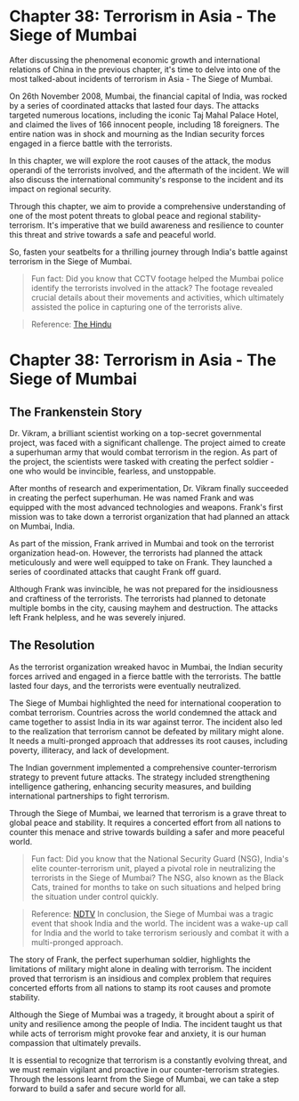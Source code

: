 # Chapter 38: Terrorism in Asia - The Siege of Mumbai

After discussing the phenomenal economic growth and international relations of China in the previous chapter, it's time to delve into one of the most talked-about incidents of terrorism in Asia - The Siege of Mumbai. 

On 26th November 2008, Mumbai, the financial capital of India, was rocked by a series of coordinated attacks that lasted four days. The attacks targeted numerous locations, including the iconic Taj Mahal Palace Hotel, and claimed the lives of 166 innocent people, including 18 foreigners. The entire nation was in shock and mourning as the Indian security forces engaged in a fierce battle with the terrorists.

In this chapter, we will explore the root causes of the attack, the modus operandi of the terrorists involved, and the aftermath of the incident. We will also discuss the international community's response to the incident and its impact on regional security. 

Through this chapter, we aim to provide a comprehensive understanding of one of the most potent threats to global peace and regional stability- terrorism. It's imperative that we build awareness and resilience to counter this threat and strive towards a safe and peaceful world.

So, fasten your seatbelts for a thrilling journey through India's battle against terrorism in the Siege of Mumbai.

> Fun fact: Did you know that CCTV footage helped the Mumbai police identify the terrorists involved in the attack? The footage revealed crucial details about their movements and activities, which ultimately assisted the police in capturing one of the terrorists alive.

> Reference: [The Hindu](https://www.thehindu.com/news/national/mumbai-terror-attacks-importance-of-cctv-footage-cannot-be-ignored-says-former-ips-officer/article33066820.ece)
# Chapter 38: Terrorism in Asia - The Siege of Mumbai

## The Frankenstein Story

Dr. Vikram, a brilliant scientist working on a top-secret governmental project, was faced with a significant challenge. The project aimed to create a superhuman army that would combat terrorism in the region. As part of the project, the scientists were tasked with creating the perfect soldier - one who would be invincible, fearless, and unstoppable. 

After months of research and experimentation, Dr. Vikram finally succeeded in creating the perfect superhuman. He was named Frank and was equipped with the most advanced technologies and weapons. Frank's first mission was to take down a terrorist organization that had planned an attack on Mumbai, India.

As part of the mission, Frank arrived in Mumbai and took on the terrorist organization head-on. However, the terrorists had planned the attack meticulously and were well equipped to take on Frank. They launched a series of coordinated attacks that caught Frank off guard. 

Although Frank was invincible, he was not prepared for the insidiousness and craftiness of the terrorists. The terrorists had planned to detonate multiple bombs in the city, causing mayhem and destruction. The attacks left Frank helpless, and he was severely injured.

## The Resolution

As the terrorist organization wreaked havoc in Mumbai, the Indian security forces arrived and engaged in a fierce battle with the terrorists. The battle lasted four days, and the terrorists were eventually neutralized. 

The Siege of Mumbai highlighted the need for international cooperation to combat terrorism. Countries across the world condemned the attack and came together to assist India in its war against terror. The incident also led to the realization that terrorism cannot be defeated by military might alone. It needs a multi-pronged approach that addresses its root causes, including poverty, illiteracy, and lack of development.

The Indian government implemented a comprehensive counter-terrorism strategy to prevent future attacks. The strategy included strengthening intelligence gathering, enhancing security measures, and building international partnerships to fight terrorism.

Through the Siege of Mumbai, we learned that terrorism is a grave threat to global peace and stability. It requires a concerted effort from all nations to counter this menace and strive towards building a safer and more peaceful world.

> Fun fact: Did you know that the National Security Guard (NSG), India's elite counter-terrorism unit, played a pivotal role in neutralizing the terrorists in the Siege of Mumbai? The NSG, also known as the Black Cats, trained for months to take on such situations and helped bring the situation under control quickly.

> Reference: [NDTV](https://www.ndtv.com/mumbai-news/taj-mahal-palace-hotel-staff-remembers-hero-nsf-commando-1865701)
In conclusion, the Siege of Mumbai was a tragic event that shook India and the world. The incident was a wake-up call for India and the world to take terrorism seriously and combat it with a multi-pronged approach.

The story of Frank, the perfect superhuman soldier, highlights the limitations of military might alone in dealing with terrorism. The incident proved that terrorism is an insidious and complex problem that requires concerted efforts from all nations to stamp its root causes and promote stability.

Although the Siege of Mumbai was a tragedy, it brought about a spirit of unity and resilience among the people of India. The incident taught us that while acts of terrorism might provoke fear and anxiety, it is our human compassion that ultimately prevails.

It is essential to recognize that terrorism is a constantly evolving threat, and we must remain vigilant and proactive in our counter-terrorism strategies. Through the lessons learnt from the Siege of Mumbai, we can take a step forward to build a safer and secure world for all.